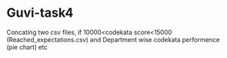 # Guvi-task4
Concating two csv files,  if 10000&lt;codekata score&lt;15000 (Reached_expectations.csv) and  Department wise codekata performence (pie chart) etc
